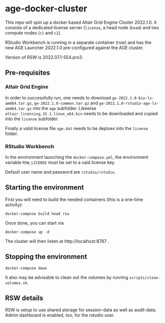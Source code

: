 # age-docker-cluster

This repo will spin up a docker based Altair Grid Engine Cluster 2022.1.0. It consists of a dedicated license server (`license`, a head node (`head`) and two compute nodes (`c1` and `c2`). 

RStudio Workbench is running in a separate container (rsw) and has the new AGE Launcher 2022.1.0 pre-configured against the AGE cluster. 

Version of RSW is 2022.07.1-554.pro3. 

## Pre-requisites 

### Altair Grid Engine 

In order to successfully run, one needs to download `ge-2022.1.0-bin-lx-amd64.tar.gz`, `ge-2022.1.0-common.tar.gz` and `ge-2022.1.0-rstudio-age-lx-amd64.tar.gz` into the `age` subfolder. Likewise `altair_licensing_15.1.linux_x64.bin` needs to be downloaded and copied into the `license` subfolder.

Finally a valid license file `age.dat` needs to be deploes into the `license` folder. 

### RStudio Workbench

In the environment launching the `docker-compose.yml`, the environment variable `RSW_LICENSE` must be set to a vaid license key. 

Default user name and password are `rstudio/rstudio`. 

## Starting the environment 

First you will need to build the needed containers (this is a one-time activity): 

```
docker-compose build head rsw
```

Once done, you can start via

```
docker-compose up -d 
```

The cluster will then listen at http://localhost:8787 .

## Stopping the environment 
```
docker-compose down
```

It also may be advisable to clean out the volumes by running `scripts/clean-volumes.sh`.

## RSW details

RSW is setup to use shared storage for session-data as well as audit-data. Admin dashboard is enabled, too, for the rstudio user.   
